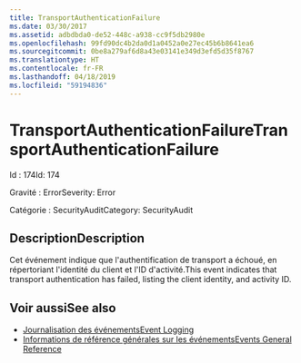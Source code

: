 ```yaml
---
title: TransportAuthenticationFailure
ms.date: 03/30/2017
ms.assetid: adbdbda0-de52-448c-a938-cc9f5db2980e
ms.openlocfilehash: 99fd90dc4b2da0d1a0452a0e27ec45b6b8641ea6
ms.sourcegitcommit: 0be8a279af6d8a43e03141e349d3efd5d35f8767
ms.translationtype: HT
ms.contentlocale: fr-FR
ms.lasthandoff: 04/18/2019
ms.locfileid: "59194836"
---
```

# <a name="transportauthenticationfailure"></a><span data-ttu-id="2dc16-102">TransportAuthenticationFailure</span><span class="sxs-lookup"><span data-stu-id="2dc16-102">TransportAuthenticationFailure</span></span>
<span data-ttu-id="2dc16-103">Id : 174</span><span class="sxs-lookup"><span data-stu-id="2dc16-103">Id: 174</span></span>  
  
 <span data-ttu-id="2dc16-104">Gravité : Error</span><span class="sxs-lookup"><span data-stu-id="2dc16-104">Severity: Error</span></span>  
  
 <span data-ttu-id="2dc16-105">Catégorie : SecurityAudit</span><span class="sxs-lookup"><span data-stu-id="2dc16-105">Category: SecurityAudit</span></span>  
  
## <a name="description"></a><span data-ttu-id="2dc16-106">Description</span><span class="sxs-lookup"><span data-stu-id="2dc16-106">Description</span></span>  
 <span data-ttu-id="2dc16-107">Cet événement indique que l'authentification de transport a échoué, en répertoriant l'identité du client et l'ID d'activité.</span><span class="sxs-lookup"><span data-stu-id="2dc16-107">This event indicates that transport authentication has failed, listing the client identity, and activity ID.</span></span>  
  
## <a name="see-also"></a><span data-ttu-id="2dc16-108">Voir aussi</span><span class="sxs-lookup"><span data-stu-id="2dc16-108">See also</span></span>

- [<span data-ttu-id="2dc16-109">Journalisation des événements</span><span class="sxs-lookup"><span data-stu-id="2dc16-109">Event Logging</span></span>](../../../../../docs/framework/wcf/diagnostics/event-logging/index.md)
- [<span data-ttu-id="2dc16-110">Informations de référence générales sur les événements</span><span class="sxs-lookup"><span data-stu-id="2dc16-110">Events General Reference</span></span>](../../../../../docs/framework/wcf/diagnostics/event-logging/events-general-reference.md)
